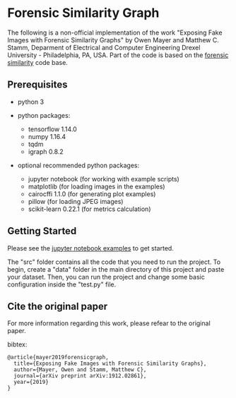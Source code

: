 # Forensic Similarity Graph 
The following is a non-official implementation of the work "Exposing Fake Images with Forensic Similarity Graphs" by Owen Mayer and Matthew C. Stamm, Deparment of Electrical and Computer Engineering Drexel University - Philadelphia, PA, USA. Part of the code is based on the [forensic similarity](http://omayer.gitlab.io/forensicsimilarity/) code base.


## Prerequisites 
*  python 3
*  python packages:
    *  tensorflow 1.14.0
    *  numpy 1.16.4
    *  tqdm
    *  igraph 0.8.2
    
* optional recommended python packages:
    *  jupyter notebook (for working with example scripts)
    *  matplotlib (for loading images in the examples)
    *  cairocffi 1.1.0 (for generating plot examples)
    *  pillow (for loading JPEG images)
    *  scikit-learn 0.22.1 (for metrics calculation)

## Getting Started

Please see the [jupyter notebook examples](https://github.com/lucamaiano/forensic_similarity_graph/tree/main/notebook) to get started.

The "src" folder contains all the code that you need to run the project. To begin, create a "data" folder in the main directory of this project and paste your dataset. Then, you can run the project and change some basic configuration inside the "test.py" file.


## Cite the original paper
For more information regarding this work, please refear to the original paper.

bibtex:
```
@article{mayer2019forensicgraph,
  title={Exposing Fake Images with Forensic Similarity Graphs},
  author={Mayer, Owen and Stamm, Matthew C},
  journal={arXiv preprint arXiv:1912.02861},
  year={2019}
}
```
